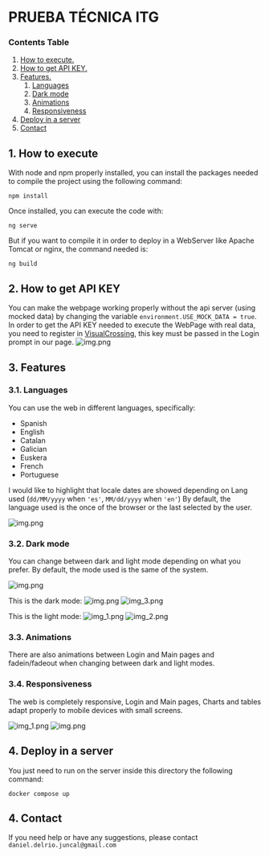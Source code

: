 # PRUEBA TÉCNICA ITG

### Contents Table
1. [ How to execute. ](#execute)
2. [ How to get API KEY. ](#api-key)
3. [ Features. ](#features)
    1. [ Languages ](#languages)
    2. [ Dark mode ](#dark-mode)
    3. [ Animations ](#animations)
    4. [ Responsiveness ](#responsiveness)
4. [ Deploy in a server](#deploy-server)
5. [ Contact ](#contact)

<a id="execute"></a>
## 1. How to execute
With node and npm properly installed, you can install the packages needed to compile the project using the following command:
```
npm install
```
Once installed, you can execute the code with:
```
ng serve
```
But if you want to compile it in order to deploy in a WebServer like Apache Tomcat or nginx, the command needed is:
```
ng build
```

<a id="api-key"></a>
## 2. How to get API KEY
You can make the webpage working properly without the api server (using mocked data) by changing the variable ```environment.USE_MOCK_DATA = true```.  
In order to get the API KEY needed to execute the WebPage with real data, you need to register in [VisualCrossing](https://www.visualcrossing.com/weather/weather-data-services), this key must be passed in the Login prompt in our page.
![img.png](readme_data/loging-prompt.png)

<a id="features"></a>
## 3. Features
<a id="languages"></a>
### 3.1. Languages
You can use the web in different languages, specifically:

- Spanish
- English
- Catalan
- Galician
- Euskera
- French
- Portuguese

I would like to highlight that locale dates are showed depending on Lang used (```dd/MM/yyyy``` when ```'es'```, ```MM/dd/yyyy``` when ```'en'```)
By default, the language used is the once of the browser or the last selected by the user.

![img.png](readme_data/langs.png)
<a id="dark-mode"></a>
### 3.2. Dark mode
You can change between dark and light mode depending on what you prefer.
By default, the mode used is the same of the system.

![img.png](readme_data/mode-button.png)

This is the dark mode:
![img.png](readme_data/login-dark-mode.png)
![img_3.png](readme_data/main-dark-mode.png)

This is the light mode:
![img_1.png](readme_data/login-light-mode.png)
![img_2.png](readme_data/main-light-mode.png)

<a id="animations"></a>
### 3.3. Animations
There are also animations between Login and Main pages and fadein/fadeout when changing between dark and light modes.

<a id="responsiveness"></a>
### 3.4. Responsiveness
The web is completely responsive, Login and Main pages, Charts and tables adapt properly to mobile devices with small screens.

![img_1.png](img_1.png)
![img.png](img.png)

<a id="deploy-server"></a>
## 4. Deploy in a server
You just need to run on the server inside this directory the following command:

```docker compose up```

<a id="contact"></a>
## 4. Contact
If you need help or have any suggestions, please contact ```daniel.delrio.juncal@gmail.com```
